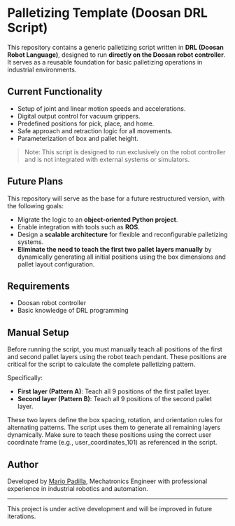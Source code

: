 # Palletizing Template (Doosan DRL Script)

This repository contains a generic palletizing script written in **DRL (Doosan Robot Language)**, designed to run **directly on the Doosan robot controller**. It serves as a reusable foundation for basic palletizing operations in industrial environments.

## Current Functionality

- Setup of joint and linear motion speeds and accelerations.
- Digital output control for vacuum grippers.
- Predefined positions for pick, place, and home.
- Safe approach and retraction logic for all movements.
- Parameterization of box and pallet height.

> Note: This script is designed to run exclusively on the robot controller and is not integrated with external systems or simulators.

## Future Plans

This repository will serve as the base for a future restructured version, with the following goals:

- Migrate the logic to an **object-oriented Python project**.
- Enable integration with tools such as **ROS**.
- Design a **scalable architecture** for flexible and reconfigurable palletizing systems.
- **Eliminate the need to teach the first two pallet layers manually** by dynamically generating all initial positions using the box dimensions and pallet layout configuration.


## Requirements

- Doosan robot controller
- Basic knowledge of DRL programming

## Manual Setup

Before running the script, you must manually teach all positions of the first and second pallet layers using the robot teach pendant. These positions are critical for the script to calculate the complete palletizing pattern.

Specifically:

- **First layer (Pattern A)**: Teach all 9 positions of the first pallet layer.
- **Second layer (Pattern B)**: Teach all 9 positions of the second pallet layer.

These two layers define the box spacing, rotation, and orientation rules for alternating patterns. The script uses them to generate all remaining layers dynamically.
Make sure to teach these positions using the correct user coordinate frame (e.g., user_coordinates_101) as referenced in the script.

## Author

Developed by [Mario Padilla](https://github.com/ByGaloZs), Mechatronics Engineer with professional experience in industrial robotics and automation.

---

This project is under active development and will be improved in future iterations.
